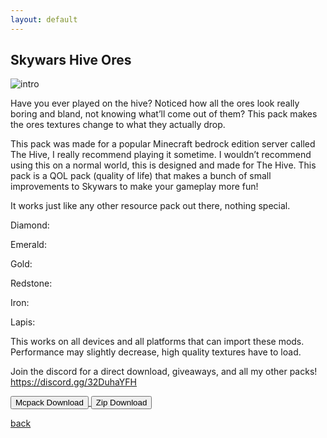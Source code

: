 ```yaml
---
layout: default
---
```


## Skywars Hive Ores

<img src="/skywars/intro.png" alt="intro">

Have you ever played on the hive? Noticed how all the ores look really boring and bland, not knowing what’ll come out of them?
This pack makes the ores textures change to what they actually drop.

This pack was made for a popular Minecraft bedrock edition server called The Hive, I really recommend playing it sometime. I wouldn’t recommend using this on a normal world, this is designed and made for The Hive.
This pack is a QOL pack (quality of life) that makes a bunch of small improvements to Skywars to make your gameplay more fun!

It works just like any other resource pack out there, nothing special.

Diamond:

Emerald:

Gold:

Redstone:

Iron:

Lapis:

This works on all devices and all platforms that can import these mods. Performance may slightly decrease, high quality textures have to load.

Join the discord for a direct download, giveaways, and all my other packs!
https://discord.gg/32DuhaYFH

<a href="thumbnail.png" download="skywars-hive-ores-mcpack"> 
<button type="button">Mcpack Download</button> 
</a>

<a href="thumbnail.png" download="skywars-hive-ores-zip"> 
<button type="button">Zip Download</button> 
</a>

[back](./)
